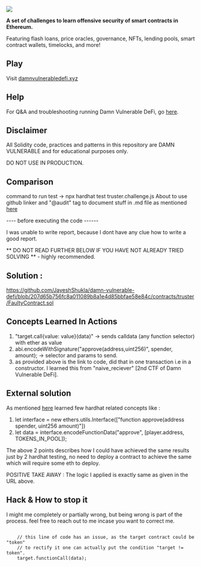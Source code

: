 ![](cover.png)

**A set of challenges to learn offensive security of smart contracts in Ethereum.**

Featuring flash loans, price oracles, governance, NFTs, lending pools, smart contract wallets, timelocks, and more!

## Play

Visit [damnvulnerabledefi.xyz](https://damnvulnerabledefi.xyz)

## Help

For Q&A and troubleshooting running Damn Vulnerable DeFi, go [here](https://github.com/tinchoabbate/damn-vulnerable-defi/discussions/categories/support-q-a-troubleshooting).

## Disclaimer

All Solidity code, practices and patterns in this repository are DAMN VULNERABLE and for educational purposes only.

DO NOT USE IN PRODUCTION.

## Comparison

command to run test -> npx hardhat test truster.challenge.js
About to use github linker and "@audit" tag to document stuff in .md file as mentioned [here](https://www.youtube.com/watch?v=oY9Eu1l-C_w&t=3862s)

---- before executing the code ------

I was unable to write report, because I dont have any clue how to write a good report.

** DO NOT READ FURTHER BELOW IF YOU HAVE NOT ALREADY TRIED SOLVING ** - highly recommended.

## Solution :

https://github.com/JayeshShukla/damn-vulnerable-defi/blob/207d65b756fc8a011089b8a1e4d85bbfae58e84c/contracts/truster/FaultyContract.sol

## Concepts Learned In Actions

1. "target.call{value: value}(data)" -> sends calldata (any function selector) with ether as value
2. abi.encodeWithSignature("approve(address,uint256)", spender, amount); -> selector and params to send.
3. as provided above is the link to code, did that in one transaction i.e in a constructor.
   I learned this from "naive_reciever" [2nd CTF of Damn Vulnerable DeFi].

## External solution

As mentioned [here](https://medium.com/@JohnnyTime/damn-vulnerable-defi-truster-challenge-3-solution-complete-walkthrough-cac8adf55233) learned few hardhat related concepts like :

1. let interface = new ethers.utils.Interface(["function approve(address spender, uint256 amount)"])
2. let data = interface.encodeFunctionData("approve", [player.address, TOKENS_IN_POOL]);

The above 2 points describes how I could have achieved the same results just by 2 hardhat testing, no need to deploy a contract to achieve the same which will require some eth to deploy.

POSITIVE TAKE AWAY : The logic I applied is exactly same as given in the URL above.

## Hack & How to stop it

I might me completely or partially wrong, but being wrong is part of the process.
feel free to reach out to me incase you want to correct me.

```solidity

    // this line of code has an issue, as the target contract could be "token"
    // to rectify it one can actually put the condition "target != token".
    target.functionCall(data);
```
